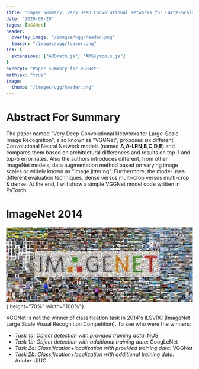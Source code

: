 ```yaml
---
title: "Paper Summary: Very Deep Convolutional Networks for Large-Scale Image Recognition"
date: "2020-08-20"
tages: [VGGNet]
header:
  overlay_image: "/images/vgg/header.png"
  teaser: "/images/vgg/teaser.png"
TeX: {
  extensions: ["AMSmath.js", "AMSsymbols.js"]
}
excerpt: "Paper Summary for VGGNet"
mathjax: "true"
image:
  thumb: "/images/vgg/header.png"
---
```


# Abstract For Summary

The paper named "Very Deep Convolutional Networks for Large-Scale Image Recognition", also known as "VGGNet", proposes six different Convolutional Neural Network models (named **A**,**A-LRN**,**B**,**C**,**D**,**E**) and compares them based on architectural differences and results on top-1 and top-5 error rates. Also the authors introduces different, from other ImageNet models, data augmentation method based on varying image scales or widely known as "image jittering". Furthermore, the model uses different evaluation techniques, dense versus multi-crop versus multi-crop & dense. At the end, I will show a simple VGGNet model code written in PyTorch. 

# ImageNet 2014

![test image size](/images/vgg/imagenet.jpeg){:height="70%" width="100%"}

VGGNet is not the winner of classification task in 2014's ILSVRC (ImageNet Large Scale Visual Recognition Competition). To see who were the winners:

* *Task 1a: Object detection with provided training data*: NUS
* *Task 1b: Object detection with additional training data*: GoogLeNet	
* *Task 2a: Classification+localization with provided training data*: VGGNet
* *Task 2b: Classification+localization with additional training data*: Adobe-UIUC 

